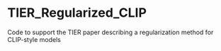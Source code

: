 # TIER_Regularized_CLIP
Code to support the TIER paper describing a regularization method for CLIP-style models
